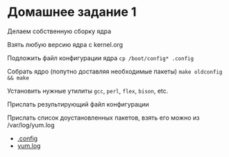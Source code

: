 # Домашнее задание 1

Делаем собственную сборку ядра

Взять любую версию ядра с kernel.org

Подложить файл конфигурации ядра `cp /boot/config* .config`

Собрать ядро (попутно доставляя необходимые пакеты) `make oldconfig && make`

Установить нужные утилиты `gcc`, `perl`, `flex`, `bison`, etc.

Прислать результирующий файл конфигурации

Прислать список доустановленных пакетов, взять его можно из /var/log/yum.log

- [.config](.config)
- [yum.log](yum.log)